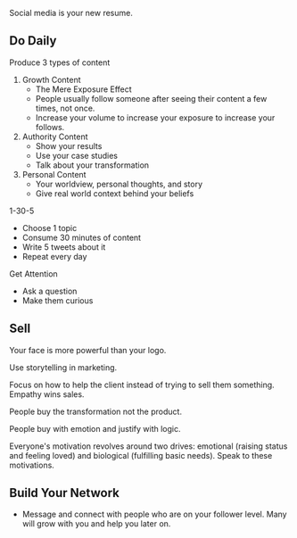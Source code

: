 Social media is your new resume.

## Do Daily

Produce 3 types of content

1. Growth Content
    - The Mere Exposure Effect
    - People usually follow someone after seeing their content a few times, not once. 
    - Increase your volume to increase your exposure to increase your follows.
2. Authority Content
    - Show your results
    - Use your case studies
    - Talk about your transformation
3. Personal Content
    - Your worldview, personal thoughts, and story
    - Give real world context behind your beliefs

1-30-5

- Choose 1 topic
- Consume 30 minutes of content
- Write 5 tweets about it
- Repeat every day

Get Attention

- Ask a question
- Make them curious

## Sell

Your face is more powerful than your logo.

Use storytelling in marketing.

Focus on how to help the client instead of trying to sell them something. Empathy wins sales.

People buy the transformation not the product.

People buy with emotion and justify with logic.

Everyone's motivation revolves around two drives: emotional (raising status and feeling loved) and biological (fulfilling basic needs). Speak to these motivations.

## Build Your Network

- Message and connect with people who are on your follower level. Many will grow with you and help you later on.
